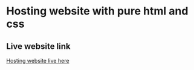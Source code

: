# Hosting website with pure html and css

## Live website link
[Hosting website live here](https://634abb952b95fd2b117364cc--fabulous-pastelito-91af8b.netlify.app/)
